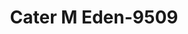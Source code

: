 ---
f_zip-code: 32566
f_state-code: FL
title: Cater M Eden-9509
f_phone: 850-939-4823
f_city-only: Gulf Breeze
f_address: 2332 Prytania Cir Gulf Breeze
f_location-unique-id: '9509'
slug: cater-m-eden-9509
updated-on: '2024-05-30T13:46:58.046Z'
created-on: '2024-05-30T13:36:59.803Z'
published-on: '2024-05-30T13:54:32.469Z'
f_city-state: cms/city/gulf-breeze-fl.md
f_company: cms/company/cater-m-eden.md
f_state: cms/state/florida.md
layout: '[payday-loan].html'
tags: payday-loan
---